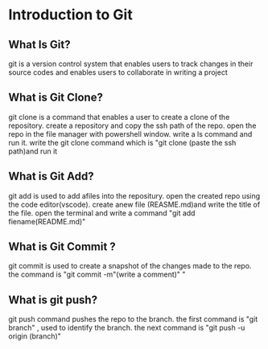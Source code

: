 # Introduction to Git
## What Is Git?
git is a version control system that enables users to track changes in their source codes and enables users to collaborate in writing a project
##  What is Git Clone?
git clone is a command that enables a user to create a clone of the repository.
create a repository and copy the ssh path of the repo. open the repo in the file manager with powershell window. write a ls command and run it. write the git clone command which is "git clone (paste the ssh path)and run it
## What is Git Add?
git add is used to add afiles into the repositury. open the created repo using the code editor(vscode). create anew file (REASME.md)and write the title of the file. open the terminal and write a command "git add fiename(README.md)"
## What is Git Commit ?
git commit is used to create a snapshot of the changes made to the repo.
the command is "git commit -m"(write a comment)" "
## What is git push?
git push command pushes the repo to the branch. the first command is "git branch" , used to identify the branch. the next command is "git push -u origin (branch)"
